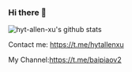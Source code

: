### Hi there 👋

![hyt-allen-xu's github stats](https://github-readme-stats.vercel.app/api?username=hyt-allen-xu&count_private=true&show_icons=true)

Contact me: https://t.me/hytallenxu

My Channel:https://t.me/baipiaov2


